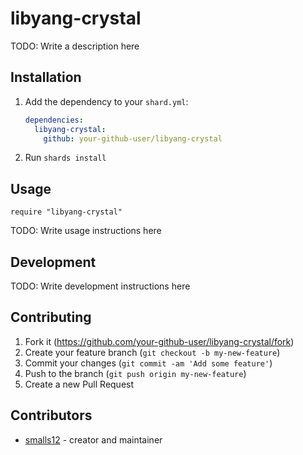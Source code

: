 # libyang-crystal

TODO: Write a description here

## Installation

1. Add the dependency to your `shard.yml`:

   ```yaml
   dependencies:
     libyang-crystal:
       github: your-github-user/libyang-crystal
   ```

2. Run `shards install`

## Usage

```crystal
require "libyang-crystal"
```

TODO: Write usage instructions here

## Development

TODO: Write development instructions here

## Contributing

1. Fork it (<https://github.com/your-github-user/libyang-crystal/fork>)
2. Create your feature branch (`git checkout -b my-new-feature`)
3. Commit your changes (`git commit -am 'Add some feature'`)
4. Push to the branch (`git push origin my-new-feature`)
5. Create a new Pull Request

## Contributors

- [smalls12](https://github.com/your-github-user) - creator and maintainer

